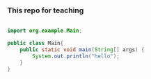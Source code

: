 ### This repo for teaching

```java

import org.example.Main;

public class Main{
    public static void main(String[] args) {
        System.out.println("hello");
    }
}

```